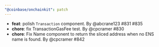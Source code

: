 ```yaml
---
"@coinbase/onchainkit": patch
---
```


- **feat**: polish `Transaction` component. By @abcrane123 #831 #835
- **chore**: fix TransactionGasFee test. By @cpcramer #830
- **chore**: Fix Name component to return the sliced address when no ENS name is found. By @cpcramer #842

